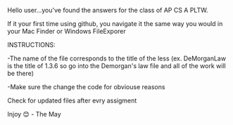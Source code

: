 Hello user...you've found the answers for the class of AP CS A PLTW.

If it your first time using github, you navigate it the same way you would in your Mac Finder or Windows FileExporer

INSTRUCTIONS:

  -The name of the file corresponds to the title of the less (ex. DeMorganLaw is the title of 1.3.6 so go into the Demorgan's law file and all of the work will be there)
  
  -Make sure the change the code for obviouse reasons

 
 Check for updated files after evry assigment



Injoy 😊 - The May
